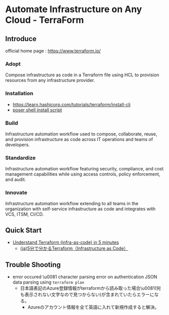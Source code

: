 # Automate Infrastructure on Any Cloud - TerraForm

## Introduce

official home page : https://www.terraform.io/

### Adopt
Compose infrastructure as code in a Terraform file using HCL to provision resources from any infrastructure provider.

### Installation
* https://learn.hashicorp.com/tutorials/terraform/install-cli
* [poser shell install script](https://github.com/LowyShin/KnowledgeBase/blob/master/wiki/terraform/terraforminstall.ps1)

### Build
Infrastructure automation workflow used to compose, collaborate, reuse, and provision infrastructure as code across IT operations and teams of developers.

### Standardize
Infrastructure automation workflow featuring security, compliance, and cost management capabilities while using access controls, policy enforcement, and audit.

### Innovate
Infrastructure automation workflow extending to all teams in the organization with self-service infrastructure as code and integrates with VCS, ITSM, CI/CD.

## Quick Start

* [Understand Terraform (infra-as-code) in 5 minutes](https://www.jesuisundev.com/en/understand-terraform-infra-as-code-in-5-minutes/)
  * [(ja)5分で分かるTerraform（Infrastructure as Code）](https://www.lac.co.jp/lacwatch/service/20200903_002270.html)

## Trouble Shooting

- error occured \u0081 character parsing error on authentication JSON data parsing using `terraform plan`
    - 日本語表記のAzure登録情報がterraformから読み取った場合\u0081(何も表示されない文字なので見つからない)が含まれていたらエラーになる。
        - Azureのアカウント情報を全て英語に入れて新規作成すると解決。
